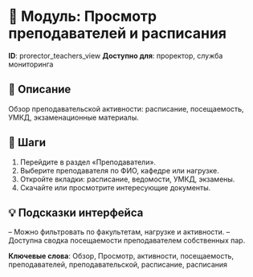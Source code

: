 # 📘 Модуль: Просмотр преподавателей и расписания
**ID**: prorector_teachers_view
**Доступно для**: проректор, служба мониторинга

## 📝 Описание
Обзор преподавательской активности: расписание, посещаемость, УМКД, экзаменационные материалы.

## 🩜 Шаги
1. Перейдите в раздел «Преподаватели».
2. Выберите преподавателя по ФИО, кафедре или нагрузке.
3. Откройте вкладки: расписание, ведомости, УМКД, экзамены.
4. Скачайте или просмотрите интересующие документы.

## 💡 Подсказки интерфейса
– Можно фильтровать по факультетам, нагрузке и активности.
– Доступна сводка посещаемости преподавателем собственных пар.

**Ключевые слова**: Обзор, Просмотр, активности, посещаемость, преподавателей, преподавательской, расписание, расписания
